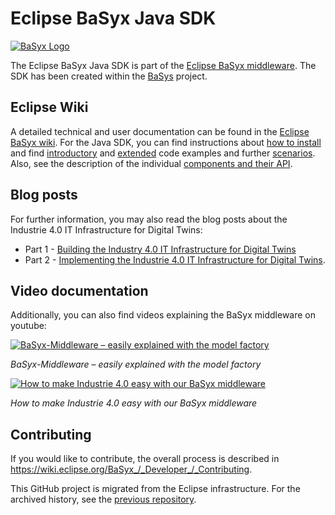 # Eclipse BaSyx Java SDK
[![BaSyx Logo](https://www.eclipse.org/basyx/img/basyxlogo.png)](https://www.eclipse.org/basyx/)

The Eclipse BaSyx Java SDK is part of the [Eclipse BaSyx middleware](https://www.eclipse.org/basyx/). The SDK has been created within the [BaSys](https://www.basys40.de/) project.

## Eclipse Wiki
A detailed technical and user documentation can be found in the [Eclipse BaSyx wiki](https://wiki.eclipse.org/BaSyx). For the Java SDK, you can find instructions about [how to install](https://wiki.eclipse.org/BaSyx_/_Download_/_Java_Setup) and find [introductory](https://wiki.eclipse.org/BaSyx_/_Introductory_Examples) and [extended](https://wiki.eclipse.org/BaSyx_/_Examples) code examples and further [scenarios](https://wiki.eclipse.org/BaSyx_/_Scenarios). Also, see the description of the individual [components and their API](https://wiki.eclipse.org/BaSyx_/_Documentation_/_API).

## Blog posts

For further information, you may also read the blog posts about the Industrie 4.0 IT Infrastructure for Digital Twins:
- Part 1 - [Building the Industry 4.0 IT Infrastructure for Digital Twins](https://www.iese.fraunhofer.de/blog/industry-4-0-it-infrastructure-for-digital-twins/)
- Part 2 - [Implementing the Industrie 4.0 IT Infrastructure for Digital Twins](https://www.iese.fraunhofer.de/blog/industrie-4-0-it-infrastructure-for-digital-twins-part2/).

## Video documentation

Additionally, you can also find videos explaining the BaSyx middleware on youtube:

[![BaSyx-Middleware – easily explained with the model factory](http://img.youtube.com/vi/bMY8FLhjjRI/mqdefault.jpg)](http://www.youtube.com/watch?v=bMY8FLhjjRI)

*BaSyx-Middleware – easily explained with the model factory*

[![How to make Industrie 4.0 easy with our BaSyx middleware](http://img.youtube.com/vi/kx2F5E5foLU/mqdefault.jpg)](http://www.youtube.com/watch?v=kx2F5E5foLU)

*How to make Industrie 4.0 easy with our BaSyx middleware*

## Contributing

If you would like to contribute, the overall process is described in https://wiki.eclipse.org/BaSyx_/_Developer_/_Contributing.

This GitHub project is migrated from the Eclipse infrastructure. For the archived history, see the [previous repository](https://git.eclipse.org/c/basyx/basyx.git/).
